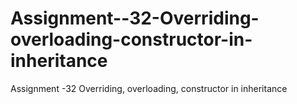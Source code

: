 # Assignment--32-Overriding-overloading-constructor-in-inheritance
Assignment -32 Overriding, overloading, constructor in inheritance
